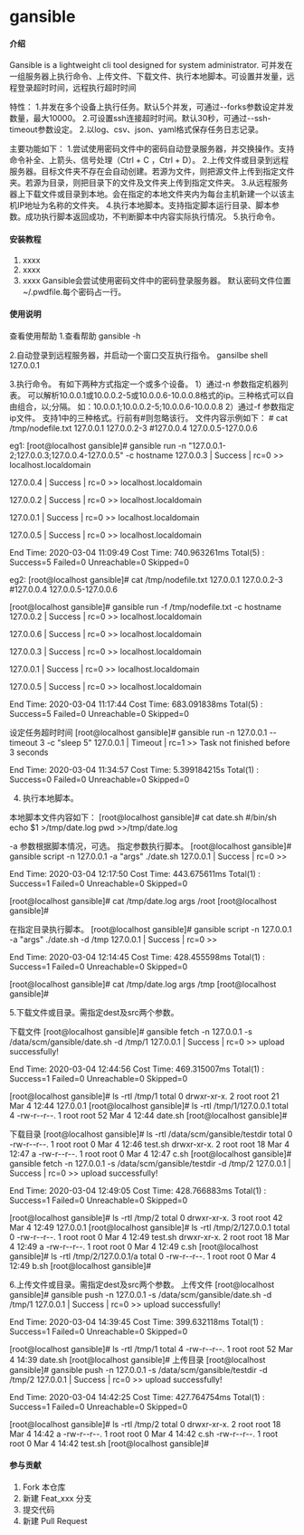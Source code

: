 # gansible

#### 介绍

Gansible is a lightweight cli tool designed for system administrator.
可并发在一组服务器上执行命令、上传文件、下载文件、执行本地脚本。可设置并发量，远程登录超时时间，远程执行超时时间

特性：
1.并发在多个设备上执行任务。默认5个并发，可通过--forks参数设定并发数量，最大10000。
2.可设置ssh连接超时时间。默认30秒，可通过--ssh-timeout参数设定。
2.以log、csv、json、yaml格式保存任务日志记录。


主要功能如下：
1.尝试使用密码文件中的密码自动登录服务器，并交换操作。支持命令补全、上箭头、信号处理（Ctrl + C ，Ctrl + D）。
2.上传文件或目录到远程服务器。目标文件夹不存在会自动创建。若源为文件，则把源文件上传到指定文件夹。若源为目录，则把目录下的文件及文件夹上传到指定文件夹。
3.从远程服务器上下载文件或目录到本地。会在指定的本地文件夹内为每台主机新建一个以该主机IP地址为名称的文件夹。
4.执行本地脚本。支持指定脚本运行目录、脚本参数。成功执行脚本返回成功，不判断脚本中内容实际执行情况。
5.执行命令。




#### 安装教程

1.  xxxx
2.  xxxx
3.  xxxx
Gansible会尝试使用密码文件中的密码登录服务器。
默认密码文件位置 ~/.pwdfile.每个密码占一行。


#### 使用说明
查看使用帮助
1.查看帮助
gansible -h

2.自动登录到远程服务器，并启动一个窗口交互执行指令。
gansilbe shell 127.0.0.1

3.执行命令。
有如下两种方式指定一个或多个设备。
1）通过-n 参数指定机器列表。
可以解析10.0.0.1或10.0.0.2-5或10.0.0.6-10.0.0.8格式的ip。三种格式可以自由组合，以;分隔。
如：10.0.0.1;10.0.0.2-5;10.0.0.6-10.0.0.8
2）通过-f 参数指定ip文件。
支持1中的三种格式。行前有#则忽略该行。
文件内容示例如下：
\# cat /tmp/nodefile.txt
127.0.0.1
127.0.0.2-3
#127.0.0.4
127.0.0.5-127.0.0.6

eg1:
[root@localhost gansible]# gansible run -n "127.0.0.1-2;127.0.0.3;127.0.0.4-127.0.0.5" -c hostname
127.0.0.3 | Success | rc=0 >>
localhost.localdomain

127.0.0.4 | Success | rc=0 >>
localhost.localdomain

127.0.0.2 | Success | rc=0 >>
localhost.localdomain

127.0.0.1 | Success | rc=0 >>
localhost.localdomain

127.0.0.5 | Success | rc=0 >>
localhost.localdomain


End Time: 2020-03-04 11:09:49
Cost Time: 740.963261ms
Total(5) : Success=5    Failed=0    Unreachable=0    Skipped=0

eg2:
[root@localhost gansible]# cat /tmp/nodefile.txt
127.0.0.1
127.0.0.2-3
#127.0.0.4
127.0.0.5-127.0.0.6
 
[root@localhost gansible]# gansible run -f /tmp/nodefile.txt -c hostname
127.0.0.2 | Success | rc=0 >>
localhost.localdomain

127.0.0.6 | Success | rc=0 >>
localhost.localdomain

127.0.0.3 | Success | rc=0 >>
localhost.localdomain

127.0.0.1 | Success | rc=0 >>
localhost.localdomain

127.0.0.5 | Success | rc=0 >>
localhost.localdomain


End Time: 2020-03-04 11:17:44
Cost Time: 683.091838ms
Total(5) : Success=5    Failed=0    Unreachable=0    Skipped=0


设定任务超时时间
[root@localhost gansible]# gansible run -n 127.0.0.1 --timeout 3 -c "sleep 5"
127.0.0.1 | Timeout | rc=1 >>
Task not finished before 3 seconds

End Time: 2020-03-04 11:34:57
Cost Time: 5.399184215s
Total(1) : Success=0    Failed=0    Unreachable=0    Skipped=0

4.  执行本地脚本。

本地脚本文件内容如下：
[root@localhost gansible]# cat date.sh
#/bin/sh
echo $1 >/tmp/date.log
pwd >>/tmp/date.log

-a 参数根据脚本情况，可选。
指定参数执行脚本。
[root@localhost gansible]# gansible script -n 127.0.0.1 -a "args" ./date.sh 
127.0.0.1 | Success | rc=0 >>


End Time: 2020-03-04 12:17:50
Cost Time: 443.675611ms
Total(1) : Success=1    Failed=0    Unreachable=0    Skipped=0

[root@localhost gansible]# cat /tmp/date.log
args
/root
[root@localhost gansible]# 


在指定目录执行脚本。
[root@localhost gansible]# gansible script -n 127.0.0.1 -a "args" ./date.sh -d /tmp
127.0.0.1 | Success | rc=0 >>


End Time: 2020-03-04 12:14:45
Cost Time: 428.455598ms
Total(1) : Success=1    Failed=0    Unreachable=0    Skipped=0

[root@localhost gansible]# cat /tmp/date.log
args
/tmp
[root@localhost gansible]# 

5.下载文件或目录。需指定dest及src两个参数。

下载文件
[root@localhost gansible]# gansible fetch -n 127.0.0.1 -s /data/scm/gansible/date.sh -d /tmp/1
127.0.0.1 | Success | rc=0 >>
upload successfully!

End Time: 2020-03-04 12:44:56
Cost Time: 469.315007ms
Total(1) : Success=1    Failed=0    Unreachable=0    Skipped=0

[root@localhost gansible]# ls -rtl /tmp/1
total 0
drwxr-xr-x. 2 root root 21 Mar  4 12:44 127.0.0.1
[root@localhost gansible]# ls -rtl /tmp/1/127.0.0.1
total 4
-rw-r--r--. 1 root root 52 Mar  4 12:44 date.sh
[root@localhost gansible]# 

下载目录
[root@localhost gansible]# ls -rtl /data/scm/gansible/testdir
total 0
-rw-r--r--. 1 root root  0 Mar  4 12:46 test.sh
drwxr-xr-x. 2 root root 18 Mar  4 12:47 a
-rw-r--r--. 1 root root  0 Mar  4 12:47 c.sh
[root@localhost gansible]# gansible fetch -n 127.0.0.1 -s /data/scm/gansible/testdir -d /tmp/2
127.0.0.1 | Success | rc=0 >>
upload successfully!

End Time: 2020-03-04 12:49:05
Cost Time: 428.766883ms
Total(1) : Success=1    Failed=0    Unreachable=0    Skipped=0

[root@localhost gansible]# ls -rtl /tmp/2
total 0
drwxr-xr-x. 3 root root 42 Mar  4 12:49 127.0.0.1
[root@localhost gansible]# ls -rtl /tmp/2/127.0.0.1
total 0
-rw-r--r--. 1 root root  0 Mar  4 12:49 test.sh
drwxr-xr-x. 2 root root 18 Mar  4 12:49 a
-rw-r--r--. 1 root root  0 Mar  4 12:49 c.sh
[root@localhost gansible]# ls -rtl /tmp/2/127.0.0.1/a
total 0
-rw-r--r--. 1 root root 0 Mar  4 12:49 b.sh
[root@localhost gansible]# 

6.上传文件或目录。需指定dest及src两个参数。
上传文件
[root@localhost gansible]# gansible push -n 127.0.0.1 -s /data/scm/gansible/date.sh -d /tmp/1
127.0.0.1 | Success | rc=0 >>
upload successfully!

End Time: 2020-03-04 14:39:45
Cost Time: 399.632118ms
Total(1) : Success=1    Failed=0    Unreachable=0    Skipped=0

[root@localhost gansible]# ls -rtl /tmp/1
total 4
-rw-r--r--. 1 root root 52 Mar  4 14:39 date.sh
[root@localhost gansible]# 
上传目录
[root@localhost gansible]# gansible push -n 127.0.0.1 -s /data/scm/gansible/testdir -d /tmp/2
127.0.0.1 | Success | rc=0 >>
upload successfully!

End Time: 2020-03-04 14:42:25
Cost Time: 427.764754ms
Total(1) : Success=1    Failed=0    Unreachable=0    Skipped=0

[root@localhost gansible]# ls -rtl /tmp/2
total 0
drwxr-xr-x. 2 root root 18 Mar  4 14:42 a
-rw-r--r--. 1 root root  0 Mar  4 14:42 c.sh
-rw-r--r--. 1 root root  0 Mar  4 14:42 test.sh
[root@localhost gansible]# 

#### 参与贡献

1.  Fork 本仓库
2.  新建 Feat_xxx 分支
3.  提交代码
4.  新建 Pull Request

